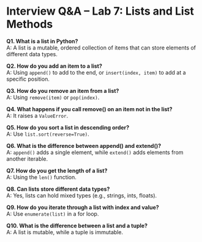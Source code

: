# Interview Q&A – Lab 7: Lists and List Methods

**Q1. What is a list in Python?**  
A: A list is a mutable, ordered collection of items that can store elements of different data types.

**Q2. How do you add an item to a list?**  
A: Using `append()` to add to the end, or `insert(index, item)` to add at a specific position.

**Q3. How do you remove an item from a list?**  
A: Using `remove(item)` or `pop(index)`.

**Q4. What happens if you call remove() on an item not in the list?**  
A: It raises a `ValueError`.

**Q5. How do you sort a list in descending order?**  
A: Use `list.sort(reverse=True)`.

**Q6. What is the difference between append() and extend()?**  
A: `append()` adds a single element, while `extend()` adds elements from another iterable.

**Q7. How do you get the length of a list?**  
A: Using the `len()` function.

**Q8. Can lists store different data types?**  
A: Yes, lists can hold mixed types (e.g., strings, ints, floats).

**Q9. How do you iterate through a list with index and value?**  
A: Use `enumerate(list)` in a for loop.

**Q10. What is the difference between a list and a tuple?**  
A: A list is mutable, while a tuple is immutable.
